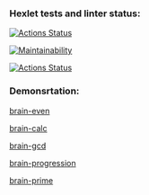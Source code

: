 ### Hexlet tests and linter status:
[![Actions Status](https://github.com/2smirtan2/php-project-lvl1/workflows/hexlet-check/badge.svg)](https://github.com/2smirtan2/php-project-lvl1/actions)

[![Maintainability](https://api.codeclimate.com/v1/badges/d4589be2e024bc9f9d73/maintainability)](https://codeclimate.com/github/2smirtan2/php-project-lvl1/maintainability)

[![Actions Status](https://github.com/2smirtan2/php-project-lvl1/workflows/make-lint/badge.svg)](https://github.com/2smirtan2/php-project-lvl1/actions)

### Demonsrtation:
[brain-even](https://asciinema.org/a/FjRa7smbFJrRt4RwVpC8Bm3RN)

[brain-calc](https://asciinema.org/a/ZHqR6u4DEXM0lEKF5muABqPqq)

[brain-gcd](https://asciinema.org/a/iw4Og1LR15p0T0DObGnRnTsWG)

[brain-progression](https://asciinema.org/a/m15m8wPSrvU0xc4H4sFoflH61)

[brain-prime](https://asciinema.org/a/27L5DF9kLGfBOgcNimMVtOAvq)